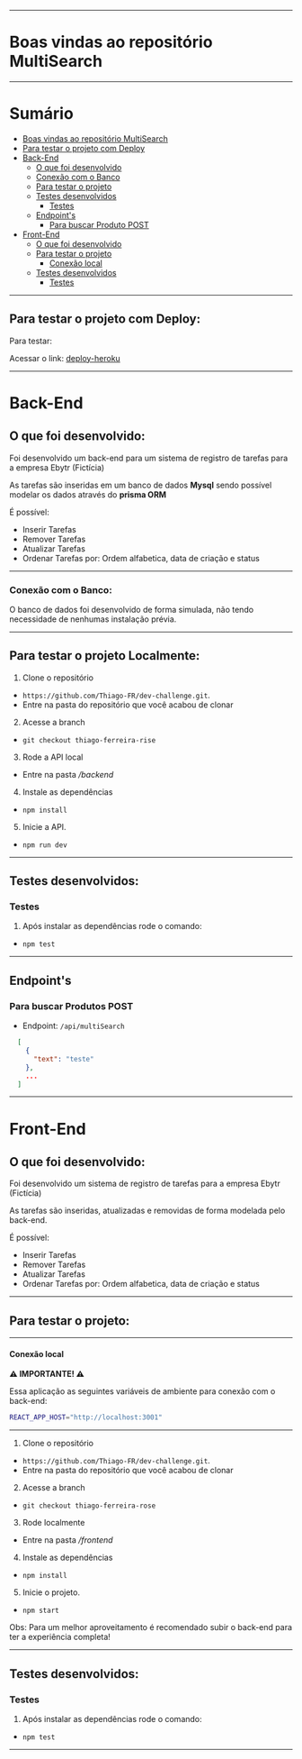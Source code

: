 
---

# Boas vindas ao repositório MultiSearch<a name="boas-vindas-ao-repositório-multiSearch"></a>

---

# Sumário

- [Boas vindas ao repositório MultiSearch](#boas-vindas-ao-repositório-multiSearch)
- [Para testar o projeto com Deploy](#deploy)
- [Back-End](#back-end)
  - [O que foi desenvolvido](#o-que-foi-desenvolvido-back)
  - [Conexão com o Banco](#conexao-db)
  - [Para testar o projeto](#testar-o-projeto-back)
  - [Testes desenvolvidos](#tdd-back)
    - [Testes](#tdd-1-back)
  - [Endpoint's](#endpoint)
    - [Para buscar Produto POST](#task-post)
- [Front-End](#front-end)
  - [O que foi desenvolvido](#o-que-foi-desenvolvido-front)
  - [Para testar o projeto](#testar-o-projeto-front)
    - [Conexão local](#conexao-local-front)
  - [Testes desenvolvidos](#tdd-front)
    - [Testes](#tdd-1-front)

---

## Para testar o projeto com Deploy: <a name="deploy"></a>

Para testar:

Acessar o link: [deploy-heroku](https://frontend-todo-list-2022.herokuapp.com/)

---

# Back-End <a name="back-end"></a>

## O que foi desenvolvido: <a name="o-que-foi-desenvolvido-back"></a>

  Foi desenvolvido um back-end para um sistema de registro de tarefas para a empresa Ebytr (Fictícia)

  As tarefas são inseridas em um banco de dados **Mysql** sendo possível modelar os dados através do **prisma ORM**

  É possível:
   - Inserir Tarefas
   - Remover Tarefas
   - Atualizar Tarefas
   - Ordenar Tarefas por: Ordem alfabetica, data de criação e status

---

### Conexão com o Banco: <a name="conexao-db"></a>

O banco de dados foi desenvolvido de forma simulada, não tendo necessidade de nenhumas instalação prévia.

---

## Para testar o projeto Localmente: <a name="testar-o-projeto-back"></a>

1. Clone o repositório
  * `https://github.com/Thiago-FR/dev-challenge.git`.
  * Entre na pasta do repositório que você acabou de clonar

2. Acesse a branch
  * `git checkout thiago-ferreira-rise`

3. Rode a API local
  * Entre na pasta */backend*

4. Instale as dependências
  * `npm install`

5. Inicie a API.
  * `npm run dev`

---

## Testes desenvolvidos: <a name="tdd-back"></a>

### Testes <a name="tdd-1--back"></a>

1. Após instalar as dependências rode o comando:
  * `npm test`

---

## Endpoint's <a name="endpoint"></a>

### Para buscar Produtos POST <a name="task-post"></a>

* Endpoint: `/api/multiSearch`

```json
  [
    {
      "text": "teste"
    },
    ...
  ]
```
---

# Front-End <a name="front-end"></a>

## O que foi desenvolvido: <a name="o-que-foi-desenvolvido-front"></a>

  Foi desenvolvido um sistema de registro de tarefas para a empresa Ebytr (Fictícia)

  As tarefas são inseridas, atualizadas e removidas de forma modelada pelo back-end.

  É possível:
   - Inserir Tarefas
   - Remover Tarefas
   - Atualizar Tarefas
   - Ordenar Tarefas por: Ordem alfabetica, data de criação e status

---

## Para testar o projeto: <a name="testar-o-projeto-front"></a>

---

#### Conexão local <a name="conexao-local-front"></a>

**⚠️ IMPORTANTE! ⚠️**

Essa aplicação as seguintes variáveis de ambiente para conexão com o back-end:

```sh
REACT_APP_HOST="http://localhost:3001"
```

---

1. Clone o repositório
  * `https://github.com/Thiago-FR/dev-challenge.git`.
  * Entre na pasta do repositório que você acabou de clonar

2. Acesse a branch
  * `git checkout thiago-ferreira-rose`

3. Rode localmente
  * Entre na pasta */frontend*

4. Instale as dependências
  * `npm install`

5. Inicie o projeto.
  * `npm start`

Obs: Para um melhor aproveitamento é recomendado subir o back-end para ter a experiência completa!

---

## Testes desenvolvidos: <a name="tdd-front"></a>

### Testes <a name="tdd-1-front"></a>

1. Após instalar as dependências rode o comando:
  * `npm test`

---
